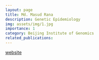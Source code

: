 ```yaml
---
layout: page
title: Md. Masud Rana
description: Genetic Epidemiology
img: assets/img/1.jpg
importance: 1
category: Beijing Institute of Genomics
related_publications:
---
```

[website](https://ringku09.github.io/)
